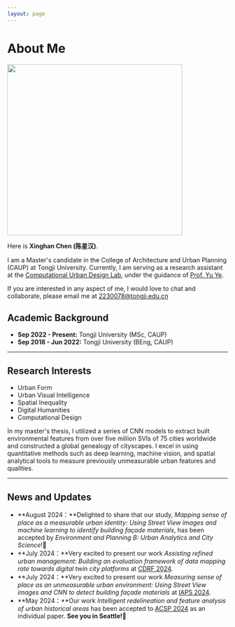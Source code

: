 ```yaml
---
layout: page
---
```


# About Me

<img src="https://XinghanChen1999.github.io/images/cxh.jpg" class="floatpic" width="400" height="390">

Here is **Xinghan Chen (陈星汉)**.

I am a Master's candidate in the College of Architecture and Urban Planning (CAUP) at Tongji University. Currently, I am serving as a research assistant at the [Computational Urban Design Lab](https://www.tjcud.cn/), under the guidance of [Prof. Yu Ye](https://www.researchgate.net/profile/Yu-Ye-10).

If you are interested in any aspect of me, I would love to chat and collaborate, please email me at 2230078@tongji.edu.cn

## Academic Background

- **Sep 2022 - Present:** Tongji University (MSc, CAUP)
- **Sep 2018 - Jun 2022:** Tongji University (BEng, CAUP)

---

## Research Interests

- Urban Form
- Urban Visual Intelligence
- Spatial Inequality
- Digital Humanities
- Computational Design

In my master's thesis, I utilized a series of CNN models to extract built environmental features from over five million SVIs of 75 cities worldwide and constructed a global genealogy of cityscapes. I excel in using quantitative methods such as deep learning, machine vision, and spatial analytical tools to measure previously unmeasurable urban features and qualities. 

---

## News and Updates
- **August 2024：**Delighted to share that our study, *Mapping sense of place as a measurable urban identity: Using Street View images and machine learning to identify building façade materials*, has been accepted by *Environment and Planning B: Urban Analytics and City Science*!🎉
- **July 2024：**Very excited to present our work *Assisting refined urban management: Building an evaluation framework of data mapping rate towards digital twin city platforms* at [CDRF 2024](https://www.digitalfutures.world/conference/18.html). 
- **July 2024：**Very excited to present our work *Measuring sense of place as an unmeasurable urban environment: Using Street View images and CNN to detect building façade materials* at [IAPS 2024](https://www.iaps2024barcelona.com/). 
- **May 2024：**Our work *Intelligent redelineation and feature analysis of urban historical areas* has been accepted to [ACSP 2024](https://www.acsp.org/page/ConfAllAbout2024) as an individual paper. **See you in Seattle!**🎉


